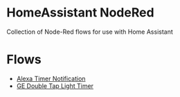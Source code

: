# HomeAssistant NodeRed
Collection of Node-Red flows for use with Home Assistant

# Flows
* [Alexa Timer Notification](/Alexa_Timer_Notification)
* [GE Double Tap Light Timer](/GE_DoubleTapSwitch_Timer) 

